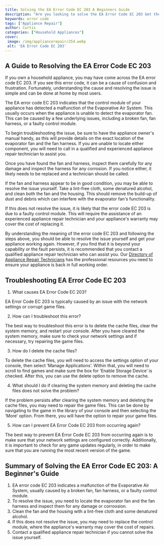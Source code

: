 ```yaml
---
title: Solving the EA Error Code EC 203 A Beginners Guide
description: "Are you looking to solve the EA Error Code EC 203 Get the answers you need with this beginners guide Learn how to easily resolve this error with step-by-step instructions"
keywords: error code
tags: ["Appliance Repair"]
author: Curtis
categories: ["Household Appliances"]
cover: 
 image: /img/appliancerepair/254.webp
 alt: 'EA Error Code EC 203'
---
```

## A Guide to Resolving the EA Error Code EC 203

If you own a household appliance, you may have come across the EA error code EC 203. If you see this error code, it can be a cause of confusion and frustration. Fortunately, understanding the cause and resolving the issue is simple and can be done at home by most users.

The EA error code EC 203 indicates that the control module of your appliance has detected a malfunction of the Evaporative Air System. This usually occurs when the appliance is unable to detect the evaporator fan. This can be caused by a few underlying issues, including a broken fan, fan harness, or a faulty control module.

To begin troubleshooting the issue, be sure to have the appliance owner's manual handy, as this will provide details on the exact location of the evaporator fan and the fan harness. If you are unable to locate either component, you will need to call in a qualified and experienced appliance repair technician to assist you.

Once you have found the fan and harness, inspect them carefully for any damage and inspect the harness for any corrosion. If you notice either, it likely needs to be replaced and a technician should be called.

If the fan and harness appear to be in good condition, you may be able to resolve the issue yourself. Take a lint-free cloth, some denatured alcohol, and clean both the fan and the housing. This should remove the build-up of dust and debris which can interfere with the evaporator fan's functionality.

If this does not resolve the issue, it is likely that the error code EC 203 is due to a faulty control module. This will require the assistance of an experienced appliance repair technician and your appliance's warranty may cover the cost of replacing it.

By understanding the meaning of the error code EC 203 and following the steps above, you should be able to resolve the issue yourself and get your appliance working again. However, if you find that it is beyond your capability or the fault persists, it is recommended that you contact a qualified appliance repair technician who can assist you. Our [Directory of Appliance Repair Technicians](./pages/appliance-repair-technicians) has the professional resources you need to ensure your appliance is back in full working order.

## Troubleshooting EA Error Code EC 203

1. What causes EA Error Code EC 203?

EA Error Code EC 203 is typically caused by an issue with the network settings or corrupt game files.

2. How can I troubleshoot this error?

The best way to troubleshoot this error is to delete the cache files, clear the system memory, and restart your console. After you have cleared the system memory, make sure to check your network settings and if necessary, try repairing the game files.

3. How do I delete the cache files?

To delete the cache files, you will need to access the settings option of your console, then select ‘Manage Applications’. Within that, you will need to scroll to find games and make sure the box for ‘Enable Storage Device’ is checked. After this, you can use the delete option to remove the cache.

4. What should I do if clearing the system memory and deleting the cache files does not solve the problem?

If the problem persists after clearing the system memory and deleting the cache files, you may need to repair the game files. This can be done by navigating to the game in the library of your console and then selecting the ‘More’ option. From there, you will have the option to repair your game files.

5. How can I prevent EA Error Code EC 203 from occurring again?

The best way to prevent EA Error Code EC 203 from occurring again is to make sure that your network settings are configured correctly. Additionally, it is important to check for any game updates regularly, in order to make sure that you are running the most recent version of the game.

## Summary of Solving the EA Error Code EC 203: A Beginner's Guide

1. EA error code EC 203 indicates a malfunction of the Evaporative Air System, usually caused by a broken fan, fan harness, or a faulty control module.
2. To resolve the issue, you need to locate the evaporator fan and the fan harness and inspect them for any damage or corroosion.
3. Clean the fan and the housing with a lint-free cloth and some denatured alcohol.
4. If this does not resolve the issue, you may need to replace the control module, where the appliance's warranty may cover the cost of repairs.
5. Contact a qualified appliance repair technician if you cannot solve the issue yourself.
